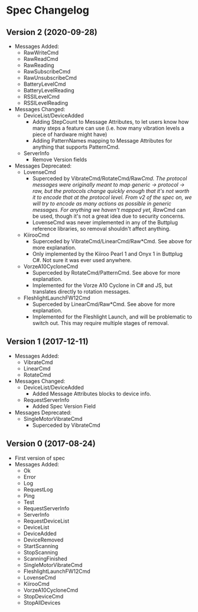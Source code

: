 # Spec Changelog

## Version 2 (2020-09-28)

- Messages Added:
  - RawWriteCmd
  - RawReadCmd
  - RawReading
  - RawSubscribeCmd
  - RawUnsubscribeCmd
  - BatteryLevelCmd
  - BatteryLevelReading
  - RSSILevelCmd
  - RSSILevelReading
- Messages Changed:
  - DeviceList/DeviceAdded
    - Adding StepCount to Message Attributes, to let users know how
      many steps a feature can use (i.e. how many vibration levels a
      piece of hardware might have)
    - Adding PatternNames mapping to Message Attributes for anything that
      supports PatternCmd.
  - ServerInfo
    - Remove Version fields
- Messages Deprecated:
  - LovenseCmd
    - Superceded by VibrateCmd/RotateCmd/Raw*Cmd. The protocol
      messages were originally meant to map generic -> protocol ->
      raw, but the protocols change quickly enough that it's not worth
      it to encode that at the protocol level. From v2 of the spec on,
      we will try to encode as many actions as possible in generic
      messages. For anything we haven't mapped yet, Raw*Cmd can be
      used, though it's not a great idea due to security concerns.
    - LovenseCmd was never implemented in any of the Buttplug
      reference libraries, so removal shouldn't affect anything.
  - KiirooCmd
    - Superceded by VibrateCmd/LinearCmd/Raw*Cmd. See above for more
      explanation.
    - Only implemented by the Kiiroo Pearl 1 and Onyx 1 in Buttplug
      C#. Not sure it was ever used anywhere.
  - VorzeA10CycloneCmd
    - Superceded by RotateCmd/PatternCmd. See above for more
      explanation.
    - Implemented for the Vorze A10 Cyclone in C# and JS, but
      translates directly to rotation messages.
  - FleshlightLaunchFW12Cmd
    - Superceded by LinearCmd/Raw*Cmd. See above for more explanation.
    - Implemented for the Fleshlight Launch, and will be problematic
      to switch out. This may require multiple stages of removal.

## Version 1 (2017-12-11)

- Messages Added:
  - VibrateCmd
  - LinearCmd
  - RotateCmd
- Messages Changed:
  - DeviceList/DeviceAdded
    - Added Message Attributes blocks to device info.
  - RequestServerInfo
    - Added Spec Version Field
- Messages Deprecated:
  - SingleMotorVibrateCmd
    - Superceded by VibrateCmd

## Version 0 (2017-08-24)

- First version of spec
- Messages Added:
  - Ok
  - Error
  - Log
  - RequestLog
  - Ping
  - Test
  - RequestServerInfo
  - ServerInfo
  - RequestDeviceList
  - DeviceList
  - DeviceAdded
  - DeviceRemoved
  - StartScanning
  - StopScanning
  - ScanningFinished
  - SingleMotorVibrateCmd
  - FleshlightLaunchFW12Cmd
  - LovenseCmd
  - KiirooCmd
  - VorzeA10CycloneCmd
  - StopDeviceCmd
  - StopAllDevices
